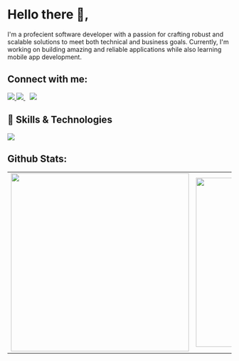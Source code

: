 # Hello there 👋,
I'm a profecient software developer with a passion for crafting robust and scalable solutions to meet both technical and business goals. Currently, I'm working on building amazing and reliable applications while also learning mobile app development. 
      
## Connect with me:
  <a href="https://twitter.com/OluochIan">
    <img src="https://skillicons.dev/icons?i=twitter"/>
  </a>

   <a style="margin-right:10px" href="https://instagram.com/oluoch_ian">
    <img src="https://skillicons.dev/icons?i=instagram"/>
  </a>

   <a  style="margin-right:10px" href="https://www.linkedin.com/in/oluoch-ian">
    <img src="https://skillicons.dev/icons?i=linkedin"/>
  </a>

## 💪 Skills & Technologies

  <a href="https://skillicons.dev">
    <img src="https://skillicons.dev/icons?i=kotlin,androidstudio,php,laravel,python,django,javascript,typescript,vue,react,postgres,docker,postman,redis"/>
  </a>
         

## Github Stats:
<table>
  <tr>
    <td>
      <img width="400px" src="https://github-readme-stats.vercel.app/api/top-langs/?username=Morvin-Ian&langs_count=4&layout=compact&theme=tokyonight"/>
    </td>
    <td><img width="380px" align="left" src="https://github-readme-stats.vercel.app/api?username=Morvin-Ian&show_icons=true&count_private=true&include_all_commits&theme=tokyonight"/></td>

  </tr>
    
</table>

